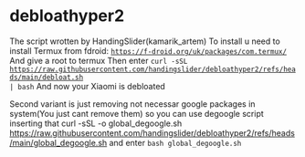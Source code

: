 # debloathyper2
The script wrotten by HandingSlider(kamarik_artem)
To install u need to install Termux from fdroid:
<code>https://f-droid.org/uk/packages/com.termux/</code>
And give a root to termux
Then enter <code>curl -sSL https://raw.githubusercontent.com/handingslider/debloathyper2/refs/heads/main/debloat.sh | bash</code>
And now your Xiaomi is debloated

Second variant is just removing not necessar google packages in system(You just cant remove them) so you can use degoogle script inserting that
curl -sSL -o global_degoogle.sh https://raw.githubusercontent.com/handingslider/debloathyper2/refs/heads/main/global_degoogle.sh </code>
and enter
<code>bash global_degoogle.sh</code>
